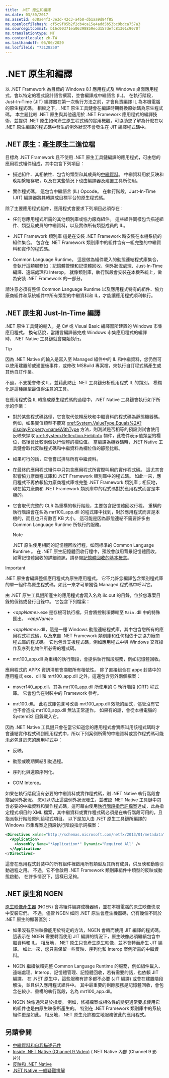 ```yaml
---
title: .NET 原生和編譯
ms.date: 03/30/2017
ms.assetid: e38ae4f3-3e3d-42c3-a4b8-db1aa9d84f85
ms.openlocfilehash: cf5c9f05b2f2cb4ca15e4add5b53bc9bdca757a3
ms.sourcegitcommit: b16c00371ea06398859ecd157defc81301c9070f
ms.translationtype: MT
ms.contentlocale: zh-TW
ms.lasthandoff: 06/06/2020
ms.locfileid: "73128250"
---
```

# <a name="net-native-and-compilation"></a>.NET 原生和編譯

以 .NET Framework 為目標的 Windows 8.1 應用程式及 Windows 桌面應用程式，會以特定的程式設計語言撰寫，並會編譯成中繼語言 (IL)。 在執行階段，Just-In-Time (JIT) 編譯器在第一次執行方法之前，才會負責編譯 IL 為本機電腦的原生程式碼。 相較之下，.NET 原生工具鏈會在編譯時期轉換原始碼為原生程式碼。 本主題比較 .NET 原生與其他適用於 .NET Framework 應用程式的編譯技術，並提供 .NET 原生如何產生原生程式碼的實用概觀，可協助您了解為什麼在以 .NET 原生編譯的程式碼中發生的例外狀況不會發生在 JIT 編譯程式碼中。

## <a name="net-native-generating-native-binaries"></a>.NET 原生：產生原生二進位檔

目標為 .NET Framework 且不使用 .NET 原生工具鏈編譯的應用程式，可由您的應用程式組件組成，其中包含下列項目：

- 描述組件、其相依性、包含的類型和其成員的[中繼資料](../../standard/metadata-and-self-describing-components.md)。 中繼資料用於反映和晚期繫結存取，以及在某些情況下也由編譯器及建置工具所使用。

- 實作程式碼。 這包含中繼語言 (IL) Opcode。 在執行階段，Just-In-Time (JIT) 編譯器將其轉譯成目標平台的原生程式碼。

 除了主要應用程式組件，應用程式會要求下列項目必須存在：

- 任何您應用程式所需的其他類別庫或協力廠商組件。 這些組件同樣包含描述組件、類型及成員的中繼資料，以及實作所有類型成員的 IL。

- .NET Framework 類別庫 這是在安裝 .NET Framework 時安裝在本機系統的組件集合。 包含在 .NET Framework 類別庫中的組件含有一組完整的中繼資料和實作的程式碼。

- Common Language Runtime。 這是做為組件載入的動態連結程式庫集合，會執行這類服務如：記憶體管理和記憶體回收、例外狀況處理、Just-In-Time 編譯、遠端處理和 Interop。 就像類別庫，執行階段會安裝在本機系統上，做為安裝 .NET Framework 的一部分。

請注意必須有整個 Common Language Runtime 以及應用程式特有的組件、協力廠商組件和系統組件中所有類型的中繼資料和 IL，才能讓應用程式順利執行。

## <a name="net-native-and-just-in-time-compilation"></a>.NET 原生和 Just-In-Time 編譯

.NET 原生工具鏈的輸入，是 C# 或 Visual Basic 編譯器所建置的 Windows 市集應用程式。 換句話說，當語言編譯器完成 Windows 市集應用程式的編譯時，.NET Native 工具鏈就會開始執行。

> [!TIP]
> 因為 .NET Native 的輸入是寫入至 Managed 組件中的 IL 和中繼資料，您仍然可以使用建置前或建置後事件，或修改 MSBuild 專案檔，來執行自訂程式碼產生或其他自訂作業。
>
> 不過，不支援會修改 IL，並藉此防止 .NET 工具鏈分析應用程式 IL 的類別。 模糊化是這種類型最值得注意的工具。

在應用程式從 IL 轉換成原生程式碼的過程中，.NET Native 工具鏈會執行如下所示的作業：

- 對於某些程式碼路徑，它會取代依賴反映和中繼資料的程式碼為靜態機器碼。 例如，如果實值類型不覆寫 <xref:System.ValueType.Equals%2A?displayProperty=nameWithType> 方法，則測試是否相等的預設測試會使用反映來擷取 <xref:System.Reflection.FieldInfo> 物件，此物件表示值類型的欄位，然後會比較兩個執行個體的欄位值。 當編譯為機器碼時，.NET Native 工具鏈會取代反映程式碼和中繼資料為欄位值的靜態比較。

- 如果可行的話，它會嘗試排除所有中繼資料。

- 在最終的應用程式組件中只包含應用程式所實際叫用的實作程式碼。 這尤其會影響協力廠商程式庫和 .NET Framework 類別庫中的程式碼。 如此一來，應用程式不再依賴協力廠商程式庫或完整 .NET Framework 類別庫；相反地，現在協力廠商和 .NET Framework 類別庫中的程式碼對於應用程式而言是本機的。

- 它會取代完整的 CLR 為重構的執行階段，主要包含記憶體回收行程。 重構的執行階段會在名為 mrt100_app.dll 的程式庫中找到，對於應用程式而言是本機的，而且也只有數百 KB 大小。 這可能是因為靜態連結不需要許多由 Common Language Runtime 所執行的服務。

  > [!NOTE]
  > .NET 原生使用相同的記憶體回收行程，如同標準的 Common Language Runtime 。 在 .NET 原生記憶體回收行程中，預設會啟用背景記憶體回收。 如需記憶體回收的詳細資訊，請參閱[記憶體回收的基本概念](../../standard/garbage-collection/fundamentals.md)。

> [!IMPORTANT]
> .NET 原生會編譯整個應用程式為原生應用程式。 它不允許您編譯包含類別程式庫的單一組件為原生程式碼，如此一來才可單獨從 Managed 程式碼中呼叫它。

由 .NET 原生工具鏈所產生的應用程式會寫入名為 ilc.out 的目錄，位於您專案目錄的偵錯或發行目錄中。 它包含下列檔案：

- *\<appName>*.exe 是存根可執行檔，只會將控制項傳輸至 `Main` .dll 中的特殊匯出。 *\<appName>*

- *\<appName>*.dll，這是一種 Windows 動態連結程式庫，其中包含您所有的應用程式程式碼，以及來自 .NET Framework 類別庫和任何相依于之協力廠商程式庫的程式碼。  它也包含支援程式碼，例如應用程式中與 Windows 交互操作及序列化物件所必需的程式碼。

- mrt100_app.dll 為重構的執行階段，會提供執行階段服務，例如記憶體回收。

 應用程式的 APPX 資訊清單會擷取所有相依性。  除了直接組合在 appx 封裝中的應用程式 exe、dll 和 mrt100_app.dll 之外，這還包含另外兩個檔案：

- msvcr140_app.dll，其為 mrt100_app.dll 所使用的 C 執行階段 (CRT) 程式庫。 它會包含在封裝中的 Framework 參考。

- mrt100.dll。 此程式庫包含可改善 mrt100_app.dll 效能的函式，儘管沒有它也不會造成 mrt100_app.dll 無法正常運作。 如果有的話，會從本機電腦的 System32 目錄載入它。

因為 .NET Native 工具鏈只會在當它知道您的應用程式會實際叫用該程式碼時才會連結實作程式碼到應用程式中，所以下列案例所需的中繼資料或實作程式碼可能未必包含於您的應用程式中：

- 反映。

- 動態或晚期繫結引動過程。

- 序列化與還原序列化。

- COM Interop。

如果在執行階段沒有必要的中繼資料或實作程式碼，則 .NET Native 執行階段會擲回例外狀況。 您可以防止這些例外狀況發生，並確認 .NET Native 工具鏈中包含必要的中繼資料和實作程式碼，這可藉由使用[執行階段指示詞檔案](runtime-directives-rd-xml-configuration-file-reference.md)達成，此為指定程式項目的 XML 檔案，其中繼資料或實作程式碼必須是在執行階段可用的，且指派執行階段原則給程式項目。 以下是加入由 .NET 原生工具鏈所編譯的 Windows 市集專案之預設執行階段指示詞檔案：

```xml
<Directives xmlns="http://schemas.microsoft.com/netfx/2013/01/metadata">
  <Application>
    <Assembly Name="*Application*" Dynamic="Required All" />
  </Application>
</Directives>
```

這會在應用程式封裝中的所有組件裡啟用所有類型及其所有成員，供反映和動態引動過程之用。 不過，它不會啟用 .NET Framework 類別庫組件中類型的反映或動態啟動。 在許多情況下，這樣已足夠。

## <a name="net-native-and-ngen"></a>.NET 原生和 NGEN

[原生映像產生器](../tools/ngen-exe-native-image-generator.md) (NGEN) 會將組件編譯成機器碼，並在本機電腦的原生映像快取中安裝它們。 不過，儘管 NGEN 如同 .NET 原生會產生機器碼，仍有幾個不同於 .NET 原生的顯著區別：

- 如果沒有原生映像能用於特定的方法，NGEN 會轉而使用 JIT 編譯的程式碼。 這表示在 NGEN 需要轉而使用 JIT 編譯的情況下，原生映像必須繼續包含中繼資料和 IL。 相反地，.NET 原生只會產生原生映像，並不會轉而產生 JIT 編譯。 如此一來，您只需保留一些反映、序列化和 Interop 案例所需的中繼資料。

- NGEN 繼續依賴完整 Common Language Runtime 的服務，例如組件載入、遠端處理、Interop、記憶體管理、記憶體回收，若有需要的話，也依賴 JIT 編譯。 在 .NET 原生中，這些服務有許多都不必要 (JIT 編譯) 或會在建置階段解決，並且併入應用程式組件中。 其中最重要的剩餘服務是記憶體回收，會包含在較小、重構的執行階段，名為 mrt100_app.dll。

- NGEN 映像通常易於損壞。 例如，修補檔案或相依性的變更通常要求使用它的組件也是由原生映像所產生的。 特別在 .NET Framework 類別庫中的系統組件更是如此。 相反地，.NET 原生允許獨立地服務彼此的應用程式。

## <a name="see-also"></a>另請參閱

- [中繼資料和自我描述元件](../../standard/metadata-and-self-describing-components.md)
- [Inside .NET Native (Channel 9 Video)](https://channel9.msdn.com/Shows/Going+Deep/Inside-NET-Native) (.NET Native 內部 (Channel 9 影片))
- [反映和 .NET Native](reflection-and-net-native.md)
- [.NET Native 一般疑難排解](net-native-general-troubleshooting.md)
